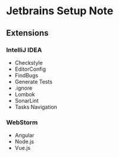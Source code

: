 Jetbrains Setup Note
========================================================================

Extensions
------------------------------------------------------------------------

### IntelliJ IDEA

 * Checkstyle
 * EditorConfig
 * FindBugs
 * Generate Tests
 * .ignore
 * Lombok
 * SonarLint
 * Tasks Navigation

### WebStorm

 * Angular
 * Node.js
 * Vue.js
